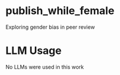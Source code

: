 # publish_while_female
Exploring gender bias in peer review
# LLM Usage
No LLMs were used in this work
